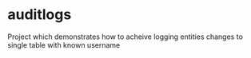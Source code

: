 # auditlogs
Project which demonstrates how to acheive logging entities changes to single table with known username
